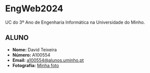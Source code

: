 # EngWeb2024

UC do 3º Ano de Engenharia Informática na Universidade do Minho.

## ALUNO

- **Nome:** David Teixeira
- **Número:** A100554
- **Email:** [a100554@alunos.uminho.pt](mailto:a100554@alunos.uminho.pt)
- **Fotografia:** [Minha foto](https://github.com/Gnomo03/EngWeb2024/blob/main/myfoto.jpg?raw=true)
